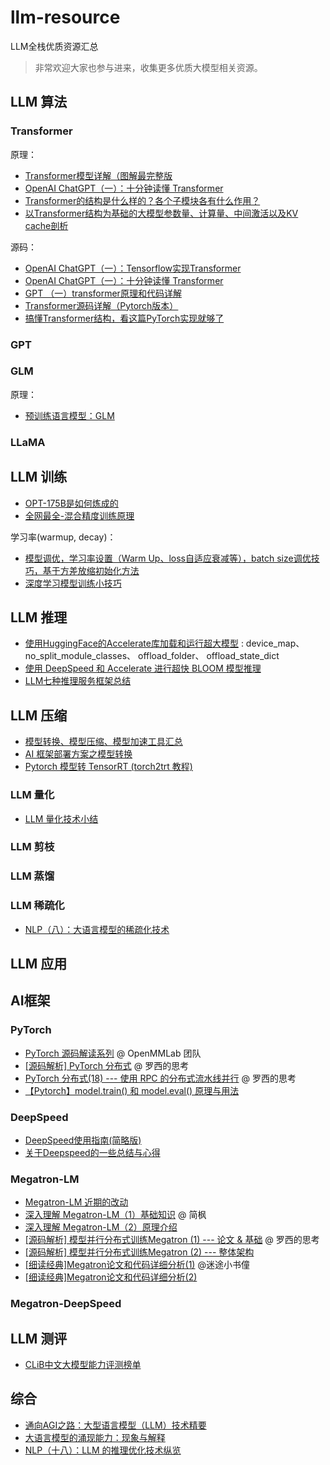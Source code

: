 # llm-resource

LLM全栈优质资源汇总

> 非常欢迎大家也参与进来，收集更多优质大模型相关资源。







## LLM 算法

### Transformer

原理：
- [Transformer模型详解（图解最完整版](https://zhuanlan.zhihu.com/p/338817680)
- [OpenAI ChatGPT（一）：十分钟读懂 Transformer](https://zhuanlan.zhihu.com/p/600773858)
- [Transformer的结构是什么样的？各个子模块各有什么作用？](https://blog.csdn.net/m0_54929869/article/details/118881804)
- [以Transformer结构为基础的大模型参数量、计算量、中间激活以及KV cache剖析](https://mp.weixin.qq.com/s/3JYz6yrLeBr5ujip3LZe6w)


源码：

- [OpenAI ChatGPT（一）：Tensorflow实现Transformer](https://zhuanlan.zhihu.com/p/603243890)
- [OpenAI ChatGPT（一）：十分钟读懂 Transformer](https://zhuanlan.zhihu.com/p/600773858)
- [GPT （一）transformer原理和代码详解](https://zhuanlan.zhihu.com/p/632880248)
- [Transformer源码详解（Pytorch版本）](https://zhuanlan.zhihu.com/p/398039366)
- [搞懂Transformer结构，看这篇PyTorch实现就够了](https://zhuanlan.zhihu.com/p/339207092)

### GPT

### GLM 

原理：
- [预训练语言模型：GLM](https://zhuanlan.zhihu.com/p/641499380)


### LLaMA




## LLM 训练

- [OPT-175B是如何炼成的](https://zhuanlan.zhihu.com/p/622061951)
- [全网最全-混合精度训练原理](https://zhuanlan.zhihu.com/p/441591808)


学习率(warmup, decay)：
- [模型调优，学习率设置（Warm Up、loss自适应衰减等），batch size调优技巧，基于方差放缩初始化方法](https://blog.csdn.net/sinat_39620217/article/details/130236886)
- [深度学习模型训练小技巧](https://blog.csdn.net/sgyuanshi/article/details/108394444)


## LLM 推理


- [使用HuggingFace的Accelerate库加载和运行超大模型](https://zhuanlan.zhihu.com/p/605640431) : device_map、no_split_module_classes、 offload_folder、 offload_state_dict
- [使用 DeepSpeed 和 Accelerate 进行超快 BLOOM 模型推理](https://huggingface.co/blog/zh/bloom-inference-pytorch-scripts)
- [LLM七种推理服务框架总结](https://zhuanlan.zhihu.com/p/653352979)



## LLM 压缩


- [模型转换、模型压缩、模型加速工具汇总](https://blog.csdn.net/WZZ18191171661/article/details/99700992)
- [AI 框架部署方案之模型转换](https://zhuanlan.zhihu.com/p/396781295)
- [Pytorch 模型转 TensorRT (torch2trt 教程)](https://zhuanlan.zhihu.com/p/570822430)


### LLM 量化

- [LLM 量化技术小结](https://zhuanlan.zhihu.com/p/651874446)


### LLM 剪枝


### LLM 蒸馏

### LLM 稀疏化

- [NLP（八）：大语言模型的稀疏化技术](https://zhuanlan.zhihu.com/p/615399255)

## LLM 应用


## AI框架

### PyTorch

- [PyTorch 源码解读系列](https://zhuanlan.zhihu.com/p/328674159) @ OpenMMLab 团队
- [[源码解析] PyTorch 分布式](https://juejin.cn/post/7026144707591815175) @ 罗西的思考
- [PyTorch 分布式(18) --- 使用 RPC 的分布式流水线并行](https://juejin.cn/post/7043601075307282462) @ 罗西的思考
- [【Pytorch】model.train() 和 model.eval() 原理与用法](https://blog.csdn.net/weixin_44211968/article/details/123774649)

### DeepSpeed

- [DeepSpeed使用指南(简略版)](https://blog.csdn.net/weixin_43301333/article/details/127237122)
- [关于Deepspeed的一些总结与心得](https://zhuanlan.zhihu.com/p/650824387)


### Megatron-LM

- [Megatron-LM 近期的改动](https://zhuanlan.zhihu.com/p/651192295)
- [深入理解 Megatron-LM（1）基础知识](https://zhuanlan.zhihu.com/p/650234985) @ 简枫
- [深入理解 Megatron-LM（2）原理介绍](https://zhuanlan.zhihu.com/p/650383289)
- [[源码解析] 模型并行分布式训练Megatron (1) --- 论文 & 基础](https://juejin.cn/post/7057837676430360584) @ 罗西的思考
- [[源码解析] 模型并行分布式训练Megatron (2) --- 整体架构](https://juejin.cn/post/7061942798957674504)
- [[细读经典]Megatron论文和代码详细分析(1)](https://zhuanlan.zhihu.com/p/366906920) @迷途小书僮​
- [[细读经典]Megatron论文和代码详细分析(2)](https://zhuanlan.zhihu.com/p/388830967)








### Megatron-DeepSpeed



## LLM 测评

- [CLiB中文大模型能力评测榜单](https://github.com/jeinlee1991/chinese-llm-benchmark)




## 综合

- [通向AGI之路：大型语言模型（LLM）技术精要](https://zhuanlan.zhihu.com/p/597586623)
- [大语言模型的涌现能力：现象与解释](https://zhuanlan.zhihu.com/p/621438653)
- [NLP（十八）：LLM 的推理优化技术纵览](https://zhuanlan.zhihu.com/p/642412124)






